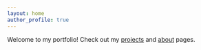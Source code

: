 ```yaml
---
layout: home
author_profile: true
---
```


Welcome to my portfolio! Check out my [projects](./projects/) and [about](./about/) pages.
